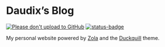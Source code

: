 # Daudix’s Blog

[![Please don't upload to GitHub](https://nogithub.codeberg.page/badge.svg)](https://nogithub.codeberg.page)
[![status-badge](https://ci.codeberg.org/api/badges/12891/status.svg)](https://ci.codeberg.org/repos/12891)

My personal website powered by [Zola](https://www.getzola.org) and the [Duckquill](https://daudix.codeberg.page/duckquill) theme.
